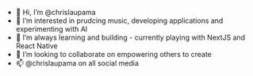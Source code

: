 - 👋 Hi, I’m @chrislaupama
- 👀 I’m interested in prudcing music, developing applications and experimenting with AI
- 🌱 I’m always learning and building - currently playing with NextJS and React Native
- 💞️ I’m looking to collaborate on empowering others to create
- 📫 @chrislaupama on all social media

<!---
chrislaupama/chrislaupama is a ✨ special ✨ repository because its `README.md` (this file) appears on your GitHub profile.
You can click the Preview link to take a look at your changes.
--->
